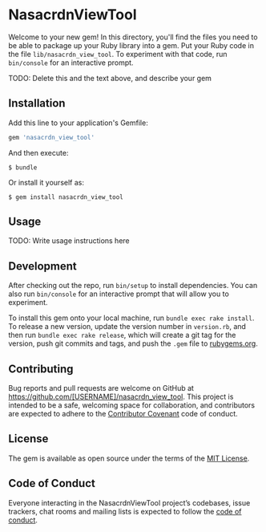 # NasacrdnViewTool

Welcome to your new gem! In this directory, you'll find the files you need to be able to package up your Ruby library into a gem. Put your Ruby code in the file `lib/nasacrdn_view_tool`. To experiment with that code, run `bin/console` for an interactive prompt.

TODO: Delete this and the text above, and describe your gem

## Installation

Add this line to your application's Gemfile:

```ruby
gem 'nasacrdn_view_tool'
```

And then execute:

    $ bundle

Or install it yourself as:

    $ gem install nasacrdn_view_tool

## Usage

TODO: Write usage instructions here

## Development

After checking out the repo, run `bin/setup` to install dependencies. You can also run `bin/console` for an interactive prompt that will allow you to experiment.

To install this gem onto your local machine, run `bundle exec rake install`. To release a new version, update the version number in `version.rb`, and then run `bundle exec rake release`, which will create a git tag for the version, push git commits and tags, and push the `.gem` file to [rubygems.org](https://rubygems.org).

## Contributing

Bug reports and pull requests are welcome on GitHub at https://github.com/[USERNAME]/nasacrdn_view_tool. This project is intended to be a safe, welcoming space for collaboration, and contributors are expected to adhere to the [Contributor Covenant](http://contributor-covenant.org) code of conduct.

## License

The gem is available as open source under the terms of the [MIT License](https://opensource.org/licenses/MIT).

## Code of Conduct

Everyone interacting in the NasacrdnViewTool project’s codebases, issue trackers, chat rooms and mailing lists is expected to follow the [code of conduct](https://github.com/[USERNAME]/nasacrdn_view_tool/blob/master/CODE_OF_CONDUCT.md).
